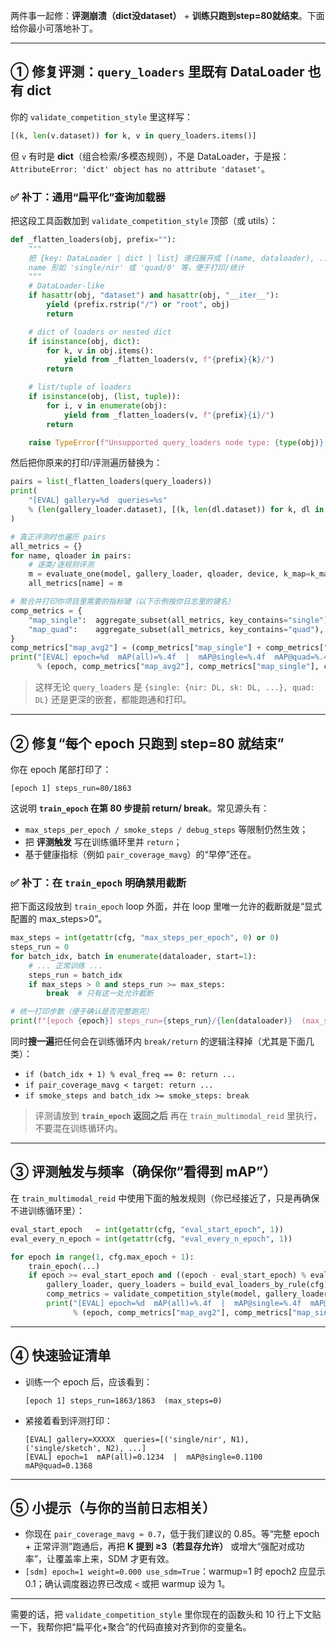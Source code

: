 两件事一起修：**评测崩溃（dict没dataset）** + **训练只跑到step=80就结束**。下面给你最小可落地补丁。

---

## ① 修复评测：`query_loaders` 里既有 DataLoader 也有 dict

你的 `validate_competition_style` 里这样写：

```python
[(k, len(v.dataset)) for k, v in query_loaders.items()]
```

但 `v` 有时是 **dict**（组合检索/多模态规则），不是 DataLoader，于是报：
`AttributeError: 'dict' object has no attribute 'dataset'`。

### ✅ 补丁：通用“扁平化”查询加载器

把这段工具函数加到 `validate_competition_style` 顶部（或 utils）：

```python
def _flatten_loaders(obj, prefix=""):
    """
    把 {key: DataLoader | dict | list} 递归展开成 [(name, dataloader), ...]
    name 形如 'single/nir' 或 'quad/0' 等，便于打印/统计
    """
    # DataLoader-like
    if hasattr(obj, "dataset") and hasattr(obj, "__iter__"):
        yield (prefix.rstrip("/") or "root", obj)
        return

    # dict of loaders or nested dict
    if isinstance(obj, dict):
        for k, v in obj.items():
            yield from _flatten_loaders(v, f"{prefix}{k}/")
        return

    # list/tuple of loaders
    if isinstance(obj, (list, tuple)):
        for i, v in enumerate(obj):
            yield from _flatten_loaders(v, f"{prefix}{i}/")
        return

    raise TypeError(f"Unsupported query_loaders node type: {type(obj)} at {prefix!r}")
```

然后把你原来的打印/评测遍历替换为：

```python
pairs = list(_flatten_loaders(query_loaders))
print(
    "[EVAL] gallery=%d  queries=%s"
    % (len(gallery_loader.dataset), [(k, len(dl.dataset)) for k, dl in pairs])
)

# 真正评测时也遍历 pairs
all_metrics = {}
for name, qloader in pairs:
    # 逐类/逐规则评测
    m = evaluate_one(model, gallery_loader, qloader, device, k_map=k_map, sample_ratio=sample_ratio)
    all_metrics[name] = m

# 聚合并打印你项目里需要的指标键（以下示例按你日志里的键名）
comp_metrics = {
    "map_single":  aggregate_subset(all_metrics, key_contains="single"),
    "map_quad":    aggregate_subset(all_metrics, key_contains="quad"),
}
comp_metrics["map_avg2"] = (comp_metrics["map_single"] + comp_metrics["map_quad"]) / 2.0
print("[EVAL] epoch=%d  mAP(all)=%.4f  |  mAP@single=%.4f  mAP@quad=%.4f"
      % (epoch, comp_metrics["map_avg2"], comp_metrics["map_single"], comp_metrics["map_quad"]))
```

> 这样无论 `query_loaders` 是 `{single: {nir: DL, sk: DL, ...}, quad: DL}` 还是更深的嵌套，都能跑通和打印。

---

## ② 修复“每个 epoch 只跑到 step=80 就结束”

你在 epoch 尾部打印了：

```
[epoch 1] steps_run=80/1863
```

这说明 **`train_epoch` 在第 80 步提前 return/ break**。常见源头有：

* `max_steps_per_epoch / smoke_steps / debug_steps` 等限制仍然生效；
* 把 **评测触发** 写在训练循环里并 `return`；
* 基于健康指标（例如 `pair_coverage_mavg`）的“早停”还在。

### ✅ 补丁：在 `train_epoch` 明确禁用截断

把下面这段放到 `train_epoch` loop 外面，并在 loop 里唯一允许的截断就是“显式配置的 max\_steps>0”。

```python
max_steps = int(getattr(cfg, "max_steps_per_epoch", 0) or 0)
steps_run = 0
for batch_idx, batch in enumerate(dataloader, start=1):
    # ... 正常训练 ...
    steps_run = batch_idx
    if max_steps > 0 and steps_run >= max_steps:
        break  # 只有这一处允许截断

# 统一打印步数（便于确认是否完整跑完）
print(f"[epoch {epoch}] steps_run={steps_run}/{len(dataloader)}  (max_steps={max_steps})")
```

同时**搜一遍**把任何会在训练循环内 `break/return` 的逻辑注释掉（尤其是下面几类）：

* `if (batch_idx + 1) % eval_freq == 0: return ...`
* `if pair_coverage_mavg < target: return ...`
* `if smoke_steps and batch_idx >= smoke_steps: break`

> 评测请放到 **`train_epoch` 返回之后** 再在 `train_multimodal_reid` 里执行，不要混在训练循环内。

---

## ③ 评测触发与频率（确保你“看得到 mAP”）

在 `train_multimodal_reid` 中使用下面的触发规则（你已经接近了，只是再确保不进训练循环里）：

```python
eval_start_epoch   = int(getattr(cfg, "eval_start_epoch", 1))
eval_every_n_epoch = int(getattr(cfg, "eval_every_n_epoch", 1))

for epoch in range(1, cfg.max_epoch + 1):
    train_epoch(...)
    if epoch >= eval_start_epoch and ((epoch - eval_start_epoch) % eval_every_n_epoch == 0):
        gallery_loader, query_loaders = build_eval_loaders_by_rule(cfg)
        comp_metrics = validate_competition_style(model, gallery_loader, query_loaders, device, k_map=100, sample_ratio=cfg.get("sample_ratio", 1.0))
        print("[EVAL] epoch=%d  mAP(all)=%.4f  |  mAP@single=%.4f  mAP@quad=%.4f"
              % (epoch, comp_metrics["map_avg2"], comp_metrics["map_single"], comp_metrics["map_quad"]))
```

---

## ④ 快速验证清单

* 训练一个 epoch 后，应该看到：

  ```
  [epoch 1] steps_run=1863/1863  (max_steps=0)
  ```

* 紧接着看到评测打印：

  ```
  [EVAL] gallery=XXXXX  queries=[('single/nir', N1), ('single/sketch', N2), ...]
  [EVAL] epoch=1  mAP(all)=0.1234  |  mAP@single=0.1100  mAP@quad=0.1368
  ```

---

## ⑤ 小提示（与你的当前日志相关）

* 你现在 `pair_coverage_mavg ≈ 0.7`，低于我们建议的 0.85。等“完整 epoch + 正常评测”跑通后，再把 **K 提到 ≥3（若显存允许）** 或增大“强配对成功率”，让覆盖率上来，SDM 才更有效。
* `[sdm] epoch=1 weight=0.000 use_sdm=True`：warmup=1 时 epoch2 应显示 0.1；确认调度器边界已改成 `<` 或把 warmup 设为 1。

---

需要的话，把 `validate_competition_style` 里你现在的函数头和 10 行上下文贴一下，我帮你把“扁平化+聚合”的代码直接对齐到你的变量名。
